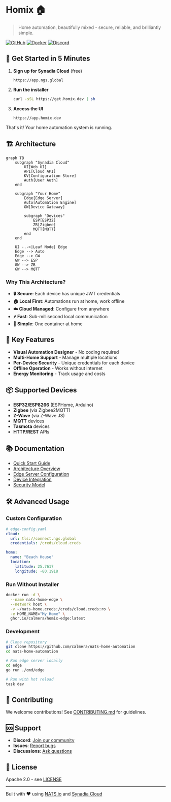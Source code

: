 # Homix 🏠

> Home automation, beautifully mixed - secure, reliable, and brilliantly simple.

[![GitHub](https://img.shields.io/github/license/calmera/homix)](LICENSE)
[![Docker](https://img.shields.io/docker/pulls/calmera/homix-edge)](https://hub.docker.com/r/calmera/homix-edge)
[![Discord](https://img.shields.io/discord/123456789)](https://discord.gg/homix)

## 🚀 Get Started in 5 Minutes

1. **Sign up for Synadia Cloud** (free)
   ```
   https://app.ngs.global
   ```

2. **Run the installer**
   ```bash
   curl -sSL https://get.homix.dev | sh
   ```

3. **Access the UI**
   ```
   https://app.homix.dev
   ```

That's it! Your home automation system is running.

## 🏗️ Architecture

```mermaid
graph TB
    subgraph "Synadia Cloud"
        UI[Web UI]
        API[Cloud API]
        KV[Configuration Store]
        Auth[User Auth]
    end
    
    subgraph "Your Home"
        Edge[Edge Server]
        Auto[Automation Engine]
        GW[Device Gateway]
        
        subgraph "Devices"
            ESP[ESP32]
            ZB[Zigbee]
            MQTT[MQTT]
        end
    end
    
    UI -.->|Leaf Node| Edge
    Edge --> Auto
    Edge --> GW
    GW --> ESP
    GW --> ZB
    GW --> MQTT
```

### Why This Architecture?

- **🔒 Secure**: Each device has unique JWT credentials
- **🏠 Local First**: Automations run at home, work offline
- **☁️ Cloud Managed**: Configure from anywhere
- **⚡ Fast**: Sub-millisecond local communication
- **🔧 Simple**: One container at home

## 🎯 Key Features

- **Visual Automation Designer** - No coding required
- **Multi-Home Support** - Manage multiple locations
- **Per-Device Security** - Unique credentials for each device
- **Offline Operation** - Works without internet
- **Energy Monitoring** - Track usage and costs

## 📦 Supported Devices

- **ESP32/ESP8266** (ESPHome, Arduino)
- **Zigbee** (via Zigbee2MQTT)
- **Z-Wave** (via Z-Wave JS)
- **MQTT** devices
- **Tasmota** devices
- **HTTP/REST** APIs

## 📚 Documentation

- [Quick Start Guide](QUICKSTART.md)
- [Architecture Overview](REFACTOR-PLAN.md)
- [Edge Server Configuration](edge/README.md)
- [Device Integration](docs/devices/)
- [Security Model](docs/security/)

## 🛠️ Advanced Usage

### Custom Configuration

```yaml
# edge-config.yaml
cloud:
  url: tls://connect.ngs.global
  credentials: /creds/cloud.creds

home:
  name: "Beach House"
  location:
    latitude: 25.7617
    longitude: -80.1918
```

### Run Without Installer

```bash
docker run -d \
  --name nats-home-edge \
  --network host \
  -v ~/nats-home.creds:/creds/cloud.creds:ro \
  -e HOME_NAME="My Home" \
  ghcr.io/calmera/homix-edge:latest
```

### Development

```bash
# Clone repository
git clone https://github.com/calmera/nats-home-automation
cd nats-home-automation

# Run edge server locally
cd edge
go run ./cmd/edge

# Run with hot reload
task dev
```

## 🤝 Contributing

We welcome contributions! See [CONTRIBUTING.md](CONTRIBUTING.md) for guidelines.

## 🆘 Support

- **Discord**: [Join our community](https://discord.gg/nats-home)
- **Issues**: [Report bugs](https://github.com/calmera/nats-home-automation/issues)
- **Discussions**: [Ask questions](https://github.com/calmera/nats-home-automation/discussions)

## 📄 License

Apache 2.0 - see [LICENSE](LICENSE)

---

Built with ❤️ using [NATS.io](https://nats.io) and [Synadia Cloud](https://synadia.com)